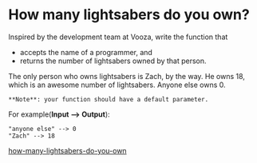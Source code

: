 # How many lightsabers do you own?

Inspired by the development team at Vooza, write the function that 

* accepts the name of a programmer, and
* returns the number of lightsabers owned by that person.

The only person who owns lightsabers is Zach, by the way. He owns 18, which is an awesome number of lightsabers. Anyone else owns 0.

```if-not:c,clojure,c#,elixir,haskell,racket,rust
**Note**: your function should have a default parameter.
```

For example(**Input --> Output**):
```
"anyone else" --> 0
"Zach" --> 18
```








[how-many-lightsabers-do-you-own](https://www.codewars.com/kata/51f9d93b4095e0a7200001b8)